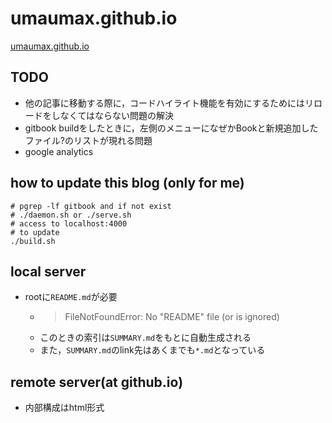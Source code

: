 # umaumax.github.io

[umaumax.github.io]( https://umaumax.github.io/ )

## TODO
* 他の記事に移動する際に，コードハイライト機能を有効にするためにはリロードをしなくてはならない問題の解決
* gitbook buildをしたときに，左側のメニューになぜかBookと新規追加したファイル?のリストが現れる問題
* google analytics

## how to update this blog (only for me)
```
# pgrep -lf gitbook and if not exist
# ./daemon.sh or ./serve.sh
# access to localhost:4000
# to update
./build.sh
```

## local server
* rootに`README.md`が必要
  * > FileNotFoundError: No "README" file (or is ignored)
  * このときの索引は`SUMMARY.md`をもとに自動生成される
  * また，`SUMMARY.md`のlink先はあくまでも`*.md`となっている

## remote server(at github.io)
* 内部構成はhtml形式
